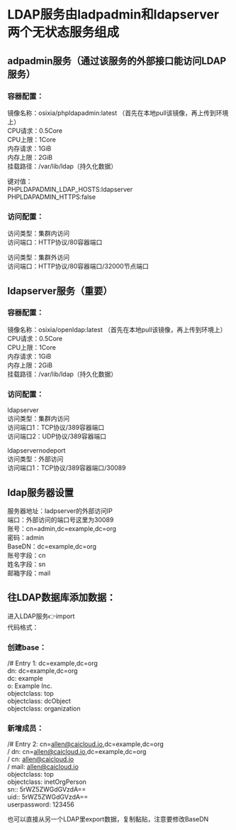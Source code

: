 # LDAP服务由ladpadmin和ldapserver两个无状态服务组成  

## adpadmin服务（通过该服务的外部接口能访问LDAP服务）  
### 容器配置：  
镜像名称：osixia/phpldapadmin:latest （首先在本地pull该镜像，再上传到环境上）  
CPU请求：0.5Core  
CPU上限：1Core  
内存请求：1GiB  
内存上限：2GiB  
挂载路径：/var/lib/ldap（持久化数据）  
  
键对值：  
PHPLDAPADMIN_LDAP_HOSTS:ldapserver  
PHPLDAPADMIN_HTTPS:false  
  
### 访问配置：  

访问类型：集群内访问  
访问端口：HTTP协议/80容器端口  
  
访问类型：集群外访问  
访问端口：HTTP协议/80容器端口/32000节点端口  
  
## ldapserver服务（重要）  
### 容器配置：  
镜像名称：osixia/openldap:latest  （首先在本地pull该镜像，再上传到环境上）  
CPU请求：0.5Core  
CPU上限：1Core  
内存请求：1GiB  
内存上限：2GiB  
挂载路径：/var/lib/ldap（持久化数据）  
  
### 访问配置： 
ldapserver  
访问类型：集群内访问  
访问端口1：TCP协议/389容器端口  
访问端口2：UDP协议/389容器端口  
   
ldapservernodeport  
访问类型：外部访问  
访问端口1：TCP协议/389容器端口/30089  
  
## ldap服务器设置  
服务器地址：ladpserver的外部访问IP  
端口：外部访问的端口号这里为30089  
账号：cn=admin,dc=example,dc=org  
密码：admin  
BaseDN：dc=example,dc=org  
账号字段：cn  
姓名字段：sn  
邮箱字段：mail  
  
## 往LDAP数据库添加数据：  
进入LDAP服务👉import  
代码格式：  
### 创建base：  
/# Entry 1: dc=example,dc=org  
dn: dc=example,dc=org  
dc: example  
o: Example Inc.  
objectclass: top  
objectclass: dcObject  
objectclass: organization  
  
### 新增成员：  
/# Entry 2: cn=allen@caicloud.io,dc=example,dc=org  
/ dn: cn=allen@caicloud.io,dc=example,dc=org  
/ cn: allen@caicloud.io  
/ mail: allen@caicloud.io  
objectclass: top  
objectclass: inetOrgPerson  
sn:: 5rWZ5ZWGdGVzdA==  
uid:: 5rWZ5ZWGdGVzdA==  
userpassword: 123456  
  
也可以直接从另一个LDAP里export数据，复制黏贴，注意要修改BaseDN  


